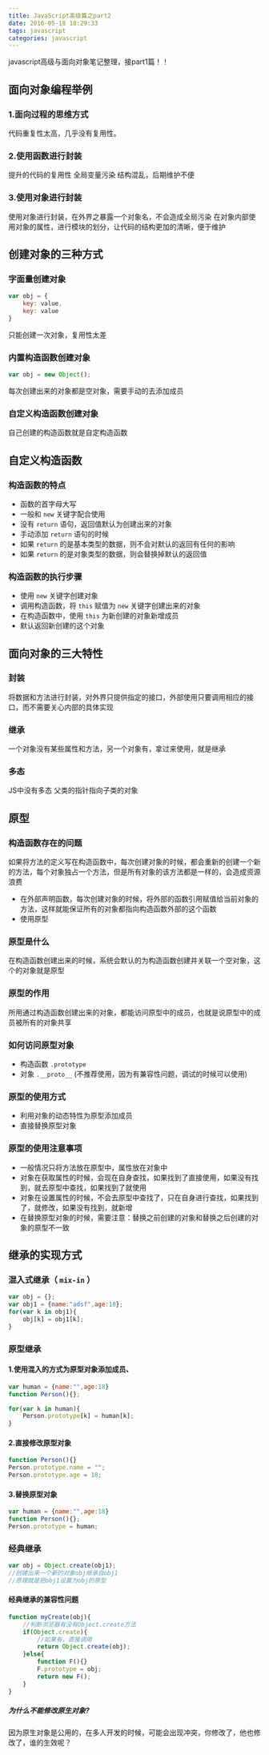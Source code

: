 ```yaml
---
title: JavaScript高级篇之part2
date: 2016-05-18 18:29:33
tags: javascript
categories: javascript
---
```


javascript高级与面向对象笔记整理，接part1篇！！

<!-- more -->

## 面向对象编程举例

### 1.面向过程的思维方式

代码重复性太高，几乎没有复用性。
	
### 2.使用函数进行封装

提升的代码的复用性
全局变量污染
结构混乱，后期维护不便

### 3.使用对象进行封装

使用对象进行封装，在外界之暴露一个对象名，不会造成全局污染
在对象内部使用对象的属性，进行模块的划分，让代码的结构更加的清晰，便于维护
	
## 创建对象的三种方式

### 字面量创建对象

```js
var obj = {
    key: value,
    key: value
}
```

只能创建一次对象，复用性太差

### 内置构造函数创建对象

```js
var obj = new Object();
```

每次创建出来的对象都是空对象，需要手动的去添加成员

### 自定义构造函数创建对象

自己创建的构造函数就是自定构造函数

## 自定义构造函数

### 构造函数的特点

* 函数的首字母大写
* 一般和 `new` 关键字配合使用
* 没有 `return` 语句，返回值默认为创建出来的对象
* 手动添加 `return` 语句的时候
* 如果 `return` 的是基本类型的数据，则不会对默认的返回有任何的影响
* 如果 `return` 的是对象类型的数据，则会替换掉默认的返回值

### 构造函数的执行步骤

* 使用 `new` 关键字创建对象
* 调用构造函数，将 `this` 赋值为 `new` 关键字创建出来的对象
* 在构造函数中，使用 `this` 为新创建的对象新增成员
* 默认返回新创建的这个对象

## 面向对象的三大特性

### 封装

将数据和方法进行封装，对外界只提供指定的接口，外部使用只要调用相应的接口，而不需要关心内部的具体实现
	
### 继承

一个对象没有某些属性和方法，另一个对象有，拿过来使用，就是继承
	
### 多态

JS中没有多态
父类的指针指向子类的对象
	
## 原型

### 构造函数存在的问题

如果将方法的定义写在构造函数中，每次创建对象的时候，都会重新的创建一个新的方法，每个对象独占一个方法，但是所有对象的该方法都是一样的，会造成资源浪费

* 在外部声明函数，每次创建对象的时候，将外部的函数引用赋值给当前对象的方法，这样就能保证所有的对象都指向构造函数外部的这个函数
* 使用原型

### 原型是什么

在构造函数创建出来的时候，系统会默认的为构造函数创建并关联一个空对象，这个的对象就是原型

### 原型的作用

所用通过构造函数创建出来的对象，都能访问原型中的成员，也就是说原型中的成员被所有的对象共享

### 如何访问原型对象

* 构造函数 `.prototype` 
* 对象 `.__proto__` (不推荐使用，因为有兼容性问题，调试的时候可以使用)

### 原型的使用方式

* 利用对象的动态特性为原型添加成员
* 直接替换原型对象

### 原型的使用注意事项

* 一般情况只将方法放在原型中，属性放在对象中
* 对象在获取属性的时候，会现在自身查找，如果找到了直接使用，如果没有找到，就去原型中查找，如果找到了就使用
* 对象在设置属性的时候，不会去原型中查找了，只在自身进行查找，如果找到了，就修改，如果没有找到，就新增
* 在替换原型对象的时候，需要注意：替换之前创建的对象和替换之后创建的对象的原型不一致

## 继承的实现方式

### 混入式继承（ `mix-in` ）

```js
var obj = {};
var obj1 = {name:"adsf",age:18};
for(var k in obj1){
    obj[k] = obj1[k];
}
```

### 原型继承

#### 1.使用混入的方式为原型对象添加成员、

```js
var human = {name:"",age:18}
function Person(){};

for(var k in human){
    Person.prototype[k] = human[k];
}
```

#### 2.直接修改原型对象

```js
function Person(){}
Person.prototype.name = "";
Person.prototype.age = 18;
```

#### 3.替换原型对象

```js
var human = {name:"",age:18}
function Person(){};
Person.prototype = human;
```

### 经典继承

```js
var obj = Object.create(obj1);
//创建出来一个新的对象obj继承自obj1
//原理就是把obj1设置为obj的原型
```

#### 经典继承的兼容性问题

```js
function myCreate(obj){
    //判断浏览器有没有Object.create方法
    if(Object.create){
        //如果有，直接调用
        return Object.create(obj);
    }else{
        function F(){}
        F.prototype = obj;
        return new F();
    }
}
```

##### 为什么不能修改原生对象?

因为原生对象是公用的，在多人开发的时候，可能会出现冲突，你修改了，他也修改了，谁的生效呢？